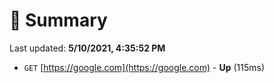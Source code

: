 # 📖 Summary
Last updated: **5/10/2021, 4:35:52 PM**

- `GET` [https://google.com](https://google.com) - **Up** (115ms)
